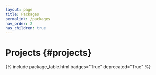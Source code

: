```yaml
---
layout: page
title: Packages
permalink: /packages
nav_order: 2
has_children: true
---
```


# Projects {#projects}

{% include package_table.html badges="True" deprecated="True" %}
